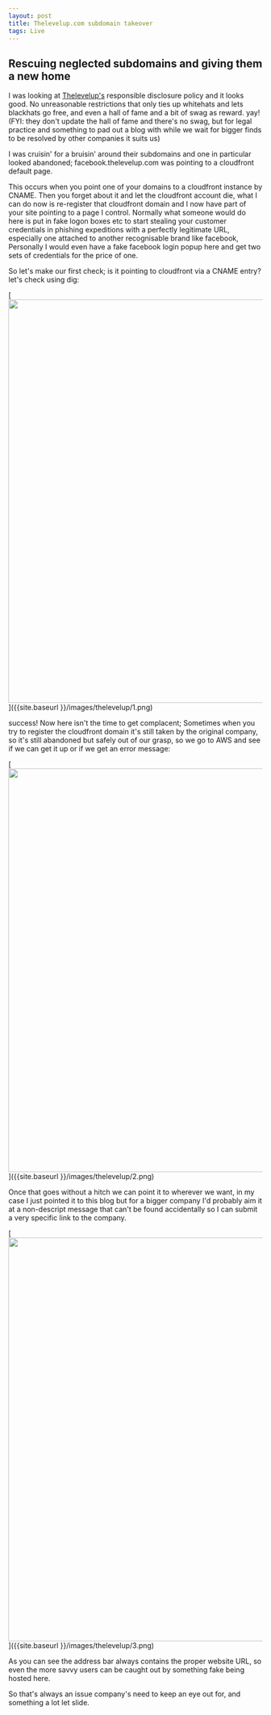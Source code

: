```yaml
---
layout: post
title: Thelevelup.com subdomain takeover
tags: Live
---
```

## Rescuing neglected subdomains and giving them a new home

I was looking at  [Thelevelup's](https://www.thelevelup.com/security-response) responsible disclosure policy and it looks good. No unreasonable restrictions that only ties up whitehats and lets blackhats go free, and even a hall of fame and a bit of swag as reward. yay! (FYI: they don't update the hall of fame and there's no swag, but for legal practice and something to pad out a blog with while we wait for bigger finds to be resolved by other companies it suits us)

I was cruisin' for a bruisin' around their subdomains and one in particular looked abandoned; facebook.thelevelup.com was pointing to a cloudfront default page.

This occurs when you point one of your domains to a cloudfront instance by CNAME. Then you forget about it and let the cloudfront account die, what I can do now is re-register that cloudfront domain and I now have part of your site pointing to a page I control. Normally what someone would do here is put in fake logon boxes etc to start stealing your customer credentials in phishing expeditions with a perfectly legitimate URL, especially one attached to another recognisable brand like facebook, Personally I would even have a fake facebook login popup here and get two sets of credentials for the price of one.

So let's make our first check; is it pointing to cloudfront via a CNAME entry? let's check using dig:

[<img src="{{ site.baseurl }}/images/thelevelup/1.png"
 style="width: 800px;"/>]({{site.baseurl }}/images/thelevelup/1.png)

success! Now here isn't the time to get complacent; Sometimes when you try to register the cloudfront domain it's still taken by the original company, so it's still abandoned but safely out of our grasp, so we go to AWS and see if we can get it up or if we get an error message:

[<img src="{{ site.baseurl }}/images/thelevelup/2.png"
  style="width: 800px;"/>]({{site.baseurl }}/images/thelevelup/2.png)

Once that goes without a hitch we can point it to wherever we want, in my case I just pointed it to this blog but for a bigger company I'd probably aim it at a non-descript message that can't be found accidentally so I can submit a very specific link to the company.

[<img src="{{ site.baseurl }}/images/thelevelup/3.png"
   style="width: 800px;"/>]({{site.baseurl }}/images/thelevelup/3.png)

As you can see the address bar always contains the proper website URL, so even the more savvy users can be caught out by something fake being hosted here.

So that's always an issue company's need to keep an eye out for, and something a lot let slide.
